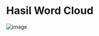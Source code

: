 Hasil Word Cloud
================
![image](https://github.com/FikkoMuharavid/Word-Cloud/assets/114418487/b38cc6cd-ab7f-4597-bd6a-149b951b5a1f)
